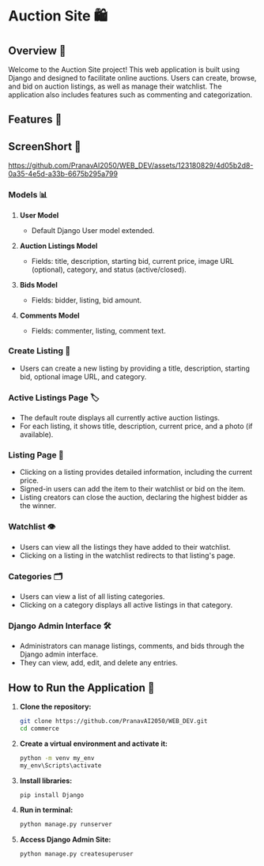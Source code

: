 # Auction Site 🛍️

## Overview 🚀

Welcome to the Auction Site project! This web application is built using Django and designed to facilitate online auctions. Users can create, browse, and bid on auction listings, as well as manage their watchlist. The application also includes features such as commenting and categorization.

## Features 🌟

## ScreenShort 📸
https://github.com/PranavAI2050/WEB_DEV/assets/123180829/4d05b2d8-0a35-4e5d-a33b-6675b295a799
### Models 📊

1. **User Model**
   - Default Django User model extended.

2. **Auction Listings Model**
   - Fields: title, description, starting bid, current price, image URL (optional), category, and status (active/closed).

3. **Bids Model**
   - Fields: bidder, listing, bid amount.

4. **Comments Model**
   - Fields: commenter, listing, comment text.

### Create Listing 📝

- Users can create a new listing by providing a title, description, starting bid, optional image URL, and category.

### Active Listings Page 🏷️

- The default route displays all currently active auction listings.
- For each listing, it shows title, description, current price, and a photo (if available).

### Listing Page 📄

- Clicking on a listing provides detailed information, including the current price.
- Signed-in users can add the item to their watchlist or bid on the item.
- Listing creators can close the auction, declaring the highest bidder as the winner.

### Watchlist 👁️

- Users can view all the listings they have added to their watchlist.
- Clicking on a listing in the watchlist redirects to that listing's page.

### Categories 🗂️

- Users can view a list of all listing categories.
- Clicking on a category displays all active listings in that category.

### Django Admin Interface 🛠️

- Administrators can manage listings, comments, and bids through the Django admin interface.
- They can view, add, edit, and delete any entries.

## How to Run the Application 🚀

1. **Clone the repository:**
   ```bash
   git clone https://github.com/PranavAI2050/WEB_DEV.git
   cd commerce
2. **Create a virtual environment and activate it:**
   ```bash
   python -m venv my_env
   my_env\Scripts\activate
3. **Install libraries:**
   ```bash
   pip install Django 
4. **Run in terminal:**
   ```bash
   python manage.py runserver
5. **Access Django Admin Site:**
   ```bash
   python manage.py createsuperuser

